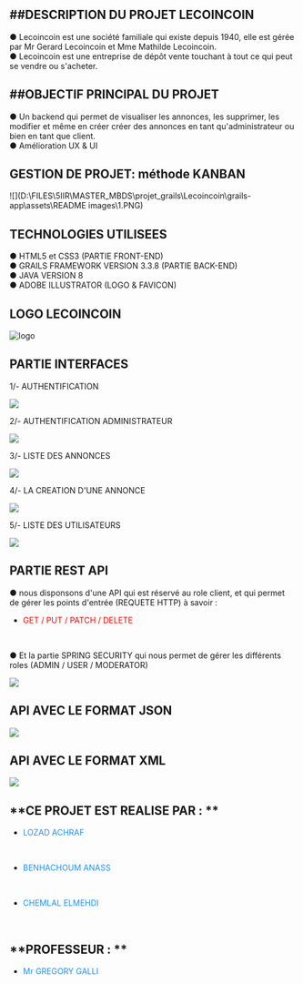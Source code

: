 ## **##DESCRIPTION DU PROJET LECOINCOIN**

● Lecoincoin est une société familiale qui existe depuis 1940, elle est gérée par Mr Gerard Lecoincoin et Mme Mathilde Lecoincoin.<br>
● Lecoincoin est une entreprise de dépôt vente touchant à tout ce qui peut se vendre ou s'acheter.<br>

## **##OBJECTIF PRINCIPAL DU PROJET**

● Un backend qui permet de visualiser les annonces, les supprimer, les modifier et même en créer créer des annonces en tant qu'administrateur ou bien en tant que client.<br>
● Amélioration UX & UI<br>

## **GESTION DE PROJET: méthode KANBAN**
![](D:\FILES\5IIR\MASTER_MBDS\projet_grails\Lecoincoin\grails-app\assets\README images\1.PNG)

## **TECHNOLOGIES UTILISEES**

● HTML5 et CSS3 (PARTIE FRONT-END)<br>
● GRAILS FRAMEWORK VERSION 3.3.8 (PARTIE BACK-END)<br>
● JAVA VERSION 8<br>
● ADOBE ILLUSTRATOR (LOGO & FAVICON)<br>

## **LOGO LECOINCOIN**
<img alt="logo" src="../Lecoincoin/grails-app/assets/README%20images/1.PNG">

## **PARTIE INTERFACES**

1/- AUTHENTIFICATION<br> 

<img src="D:/FILES/5IIR/MASTER_MBDS/SCREENSHOTS/2.PNG">

2/- AUTHENTIFICATION ADMINISTRATEUR

![](D:\FILES\5IIR\MASTER_MBDS\SCREENSHOTS\3.PNG)

3/- LISTE DES ANNONCES 

![](D:\FILES\5IIR\MASTER_MBDS\SCREENSHOTS\4.PNG)

4/- LA CREATION D'UNE ANNONCE

![](D:\FILES\5IIR\MASTER_MBDS\SCREENSHOTS\5.PNG)

5/- LISTE DES UTILISATEURS

![](D:\FILES\5IIR\MASTER_MBDS\SCREENSHOTS\6.PNG)

## **PARTIE REST API**
● nous disponsons d'une API qui est réservé au role client, et qui permet de gérer les points d'entrée (REQUETE HTTP) à savoir :<br>

- <p style="color:#FF0000">GET / PUT / PATCH / DELETE </p><br> 

● Et la partie SPRING SECURITY qui nous permet  de gérer les différents roles (ADMIN / USER / MODERATOR)<br>

![](D:\FILES\5IIR\MASTER_MBDS\SCREENSHOTS\7.PNG)

## **API AVEC LE FORMAT JSON**

![](D:\FILES\5IIR\MASTER_MBDS\SCREENSHOTS\8.PNG)

## **API AVEC LE FORMAT XML**

![](D:\FILES\5IIR\MASTER_MBDS\SCREENSHOTS\9.PNG)

## **CE PROJET EST REALISE PAR : **
- <p style="color:#1E90FF">LOZAD ACHRAF</p><br>
- <p style="color:#1E90FF">BENHACHOUM ANASS</p><br>
- <p style="color:#1E90FF">CHEMLAL ELMEHDI</p><br>

## **PROFESSEUR : **

- <p style="color:#1E90FF">Mr GREGORY GALLI</p><br>